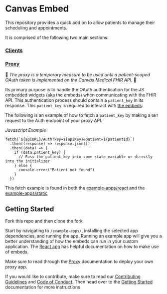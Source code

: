 # Canvas Embed

This repository provides a quick add on to allow patients to manage their scheduling and appointments.

It is comprised of the following two main sections:

### [Clients](./clients/README.md)

### [Proxy](./proxy/README.md)

:construction: _The proxy is a temporary measure to be used until a patient-scoped OAuth token is implemented on the Canvas Medical FHIR API._ :construction:

Its primary purpose is to handle the OAuth authentication for the JS embedded widgets (aka the embeds) when communicating with the FHIR API. This authentication process should contain a `patient_key` in its response. This `patient_key` is required to interact with [the embeds](https://github.com/canvas-medical/embed/tree/main/clients).

The following is an example of how to fetch a `patient_key` by making a `GET` request to the Auth endpoint of your proxy API.

_Javascript Example_

```
fetch(`${apiURL}/Auth?key=${apiKey}&patient=${patientId}`)
  .then((response) => response.json())
  .then((data) => {
    if (data.patient_key) {
      // Pass the patient_key into some state variable or directly into the initializer
    } else {
      console.error("Patient not found")
    }
  })
```

This fetch example is found in both the [example-apps/react](https://github.com/canvas-medical/embed/blob/26021a090dd6181e376ad47823b046e708274909/example-apps/react/src/App.jsx#L31-L41) and the [example-apps/static](https://github.com/canvas-medical/embed/blob/26021a090dd6181e376ad47823b046e708274909/example-apps/static/script.js#L51-L59)

## Getting Started

Fork this repo and then clone the fork

Start by navigating to `/example-apps/`, installing the selected app dependencies, and running the app. Running an example app will give you a better understanding of how the embeds can run in your custom application. The [React app](https://github.com/canvas-medical/embed/blob/main/example-apps/react/README.md) has helpful documentation on how to make use of embeds.

Make sure to read through the [Proxy](./proxy/README.md) documentation to deploy your own proxy app.

If you would like to contribute, make sure to read our [Contributing Guidelines](https://github.com/canvas-medical/embed/blob/main/CONTRIBUTING.md) and [Code of Conduct](https://github.com/canvas-medical/embed/blob/main/CODE_OF_CONDUCT.md). Then head over to the [Getting Started](https://github.com/canvas-medical/embed/blob/main/clients/documentation/getting-started.md) documentation for more instructions

